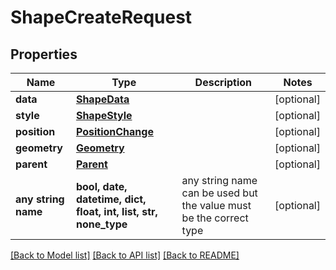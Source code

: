 # ShapeCreateRequest


## Properties
Name | Type | Description | Notes
------------ | ------------- | ------------- | -------------
**data** | [**ShapeData**](ShapeData.md) |  | [optional] 
**style** | [**ShapeStyle**](ShapeStyle.md) |  | [optional] 
**position** | [**PositionChange**](PositionChange.md) |  | [optional] 
**geometry** | [**Geometry**](Geometry.md) |  | [optional] 
**parent** | [**Parent**](Parent.md) |  | [optional] 
**any string name** | **bool, date, datetime, dict, float, int, list, str, none_type** | any string name can be used but the value must be the correct type | [optional]

[[Back to Model list]](../README.md#documentation-for-models) [[Back to API list]](../README.md#documentation-for-api-endpoints) [[Back to README]](../README.md)


